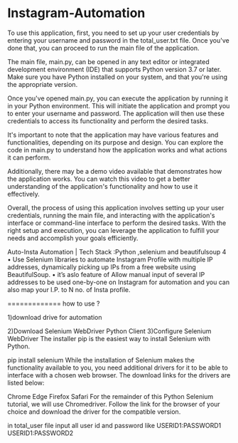 # Instagram-Automation
To use this application, first, you need to set up your user credentials by entering your username and password
 in the total_user.txt file. Once you've done that, you can proceed to run the main file of the application.

The main file, main.py, can be opened in any text editor or integrated development environment (IDE) that
 supports Python version 3.7 or later. Make sure you have Python installed on your system, and that you're using 
the appropriate version.

Once you've opened main.py, you can execute the application by running it in your Python environment.
 This will initiate the application and prompt you to enter your username and password. 
The application will then use these credentials to access its functionality and perform the desired tasks.

It's important to note that the application may have various features and functionalities,
 depending on its purpose and design. You can explore the code in main.py to understand how 
the application works and what actions it can perform.

Additionally, there may be a demo video available that demonstrates how the application works. 
You can watch this video to get a better understanding of the application's functionality and how to use it effectively.

Overall, the process of using this application involves setting up your user credentials, 
running the main file, and interacting with the application's interface or command-line interface to perform the desired tasks.
 With the right setup and execution, you can leverage the application to fulfill your needs and accomplish your goals efficiently.


Auto-Insta Automation | Tech Stack :Python ,selenium and beautifulsoup 4
• Use Selenium libraries to automate Instagram Profile with multiple IP addresses, dynamically picking up IPs from a free website
using BeautifulSoup.
• it’s aslo feature of Allow manual input of several IP addresses to be used one-by-one on Instagram for automation and you can also map your I.P. to N no. of Insta profile.

=============
how to use ?

1)download drive for automation 


2)Download Selenium WebDriver Python Client
3)Configure Selenium WebDriver
The installer pip is the easiest way to install Selenium with Python.

pip install selenium
While the installation of Selenium makes the functionality available to you, you need additional drivers for it to be able to interface with a chosen web browser. The download links for the drivers are listed below:

Chrome
Edge
Firefox
Safari
For the remainder of this Python Selenium tutorial, we will use Chromedriver. Follow the link for the browser of your choice and download the driver for the compatible version.

in total_user file input all user id and password like 
USERID1:PASSWORD1
USERID1:PASSWORD2



